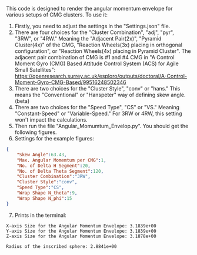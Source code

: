 This code is designed to render the angular momentum envelope for various setups of CMG clusters.
To use it:

1. Firstly, you need to adjust the settings in the "Settings.json" file.
2. There are four choices for the "Cluster Combination", "adj", "pyr", "3RW", or "4RW." Meaning the "Adjacent Pair(2x)", "Pyramid Cluster(4x)" of the CMG, "Reaction Wheels(3x) placing in orthogonal configuration", or "Reaction Wheels(4x) placing in Pyramid Cluster". The adjacent pair combination of CMG is #1 and #4 CMG in "A Control Moment Gyro (CMG) Based Attitude Control System (ACS) for Agile Small Satellites": https://openresearch.surrey.ac.uk/esploro/outputs/doctoral/A-Control-Moment-Gyro-CMG-Based/99516248502346
3. There are two choices for the "Cluster Style", "conv" or "hans." This means the "Conventional" or "Hanspeter" way of defining skew angle. (beta)
4. There are two choices for the "Speed Type", "CS" or "VS." Meaning "Constant-Speed" or "Variable-Speed." For 3RW or 4RW, this setting won't impact the calculations.
5. Then run the file "Angular_Momumtum_Envelop.py". You should get the following figures.
6. Settings for the example figures:

```json
{ 
    "Skew Angle":63.43,
    "Max. Angular Momemtum per CMG":1,
    "No. of Delta H Segment":20,
    "No. of Delta Theta Segment":120,
    "Cluster Combination":"3RW",
    "Cluster Style":"conv",
    "Speed Type":"CS",
    "Wrap Shape N_theta":9,
    "Wrap Shape N_phi":15
}
```



7. Prints in the terminal:

```
X-axis Size for the Angular Momentum Envelope: 3.1839e+00
Y-axis Size for the Angular Momentum Envelope: 3.1839e+00
Z-axis Size for the Angular Momentum Envelope: 3.1878e+00

Radius of the inscribed sphere: 2.8841e+00
```
